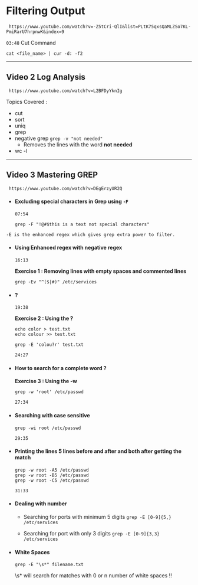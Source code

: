 
# Filtering Output
```timestamp-url 
 https://www.youtube.com/watch?v=-Z5tCri-QlI&list=PLtK75qxsQaMLZSo7KL-PmiRarU7hrpnwK&index=9
 ```


`03:48`
Cut Command 
```
cat <file_name> | cur -d: -f2
```
_________________________________________________________________________


## Video 2 Log Analysis
```timestamp-url 
 https://www.youtube.com/watch?v=L2BFDyYknIg
 ```

Topics Covered :
- cut
- sort
- uniq
- grep
- negative grep
	```grep -v "not needed"```
	- Removes the lines with the word **not needed**
- wc -l


_______________________________________________________________________

## Video 3 Mastering GREP
```timestamp-url 
 https://www.youtube.com/watch?v=DEgErzyUR2Q
 ```
- #### Excluding special characters in Grep using `-F`
  `07:54`
  
  ```
  grep -F "!@#$this is a text not special characters"
  ```



`-E is the enhanced regex which gives grep extra power to filter.`



- #### Using Enhanced regex with negative regex
  `16:13`

  **Exercise 1 : Removing lines with empty spaces and commented lines**
    
    ```
    grep -Ev "^($|#)" /etc/services
    ```

- #### ?
  `19:38`

  **Exercise 2 : Using the ?**

  ```
  echo color > test.txt
  echo colour >> test.txt
  ```
  
  ```
  grep -E 'colou?r' test.txt
  ```


  `24:27`
- #### How to search for a complete word ?
  **Exercise 3 : Using the -w**

  ```
  grep -w 'root' /etc/passwd
  ```


  `27:34`
- #### Searching with case sensitive

  ```
  grep -wi root /etc/passwd
  ```

  `29:35`
- #### Printing the lines 5 lines before and after and both after getting the match
  
  ```
  grep -w root -A5 /etc/passwd
  grep -w root -B5 /etc/passwd
  grep -w root -C5 /etc/passwd
  ```

  `31:33`
  
- #### Dealing with number

	- Searching for ports  with minimum 5 digits
		```grep -E [0-9]{5,} /etc/services```
		
	- Searching for port with only 3 digits
		```grep -E [0-9]{3,3} /etc/services```
		

- #### White Spaces

  ```
  grep -E "\s*" filename.txt
  ```

  \s* will search for matches with 0 or n number of white spaces !!

